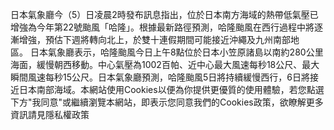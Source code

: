 日本氣象廳今（5）日凌晨2時發布訊息指出，位於日本南方海域的熱帶低氣壓已增強為今年第22號颱風「哈隆」。根據最新路徑預測，哈隆颱風在西行過程中將逐漸增強，預估下週將轉向北上，於雙十連假期間可能接近沖繩及九州南部地區。 日本氣象廳表示，哈隆颱風今日上午8點位於日本小笠原諸島以南約280公里海面，緩慢朝西移動。中心氣壓為1002百帕、近中心最大風速每秒18公尺、最大瞬間風速每秒15公尺。日本氣象廳預測，哈隆颱風5日將持續緩慢西行，6日將接近日本南部海域。本網站使用Cookies以便為你提供更優質的使用體驗，若您點選下方"我同意"或繼續瀏覽本網站，即表示您同意我們的Cookies政策，欲瞭解更多資訊請見隱私權政策